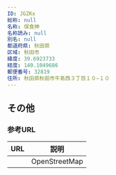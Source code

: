 ```yaml
---
ID: JGZKx
総称: null
名称: 保食神
名称読み: null
別名: null
都道府県: 秋田県
区域: 秋田市
緯度: 39.6923733
経度: 140.1049686
郵便番号: 32819
住所: 秋田県秋田市牛島西３丁目１０−１０
---
```


## その他

### 参考URL

| URL | 説明          |
| --- | ------------- |
|     | OpenStreetMap |
